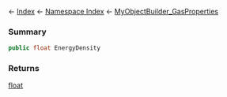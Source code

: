 ← [Index](Api-Index) ← [Namespace Index](Namespace-Index) ← [MyObjectBuilder_GasProperties](VRage.Game.ObjectBuilders.Definitions.MyObjectBuilder_GasProperties)

### Summary

```csharp
public float EnergyDensity
```

### Returns

[float](https://docs.microsoft.com/en-us/dotnet/api/System.Single?view=netframework-4.6)

